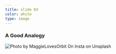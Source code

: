 ```yaml
---
title: slide 03
color: white
type: image
---
```

### A Good Analogy

<div class="slide-image-wrap">
<img src='images/librarian_dog.jpg' alt="Photo by MaggieLovesOrbit On Insta on Unsplash"/>
</div>
